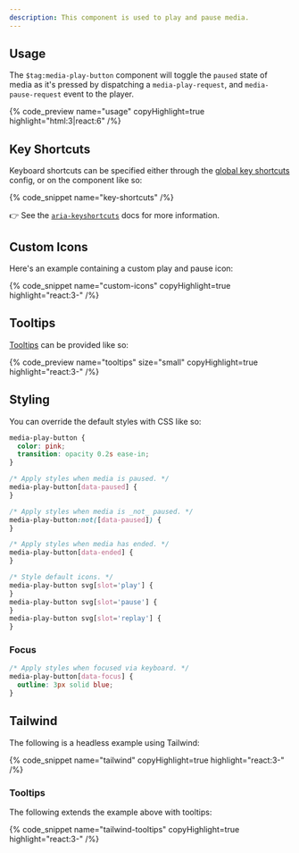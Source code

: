 ```yaml
---
description: This component is used to play and pause media.
---
```


## Usage

The `$tag:media-play-button` component will toggle the `paused` state of media as it's pressed by
dispatching a `media-play-request`, and `media-pause-request` event to the player.

{% code_preview name="usage" copyHighlight=true highlight="html:3|react:6" /%}

## Key Shortcuts

Keyboard shortcuts can be specified either through the
[global key shortcuts](/docs/player/core-concepts/keyboard#configuring-shortcuts) config, or on the
component like so:

{% code_snippet name="key-shortcuts" /%}

👉 See the [`aria-keyshortcuts`](https://developer.mozilla.org/en-US/docs/Web/Accessibility/ARIA/Attributes/aria-keyshortcuts)
docs for more information.

## Custom Icons

Here's an example containing a custom play and pause icon:

{% code_snippet name="custom-icons" copyHighlight=true highlight="react:3-" /%}

## Tooltips

[Tooltips](https://developer.mozilla.org/en-US/docs/Web/Accessibility/ARIA/Roles/tooltip_role) can
be provided like so:

{% code_preview name="tooltips" size="small" copyHighlight=true highlight="react:3-" /%}

## Styling

You can override the default styles with CSS like so:

```css {% copy=true %}
media-play-button {
  color: pink;
  transition: opacity 0.2s ease-in;
}

/* Apply styles when media is paused. */
media-play-button[data-paused] {
}

/* Apply styles when media is _not_ paused. */
media-play-button:not([data-paused]) {
}

/* Apply styles when media has ended. */
media-play-button[data-ended] {
}

/* Style default icons. */
media-play-button svg[slot='play'] {
}
media-play-button svg[slot='pause'] {
}
media-play-button svg[slot='replay'] {
}
```

### Focus

```css {% copy=true %}
/* Apply styles when focused via keyboard. */
media-play-button[data-focus] {
  outline: 3px solid blue;
}
```

## Tailwind

The following is a headless example using Tailwind:

{% code_snippet name="tailwind" copyHighlight=true highlight="react:3-" /%}

### Tooltips

The following extends the example above with tooltips:

{% code_snippet name="tailwind-tooltips" copyHighlight=true highlight="react:3-" /%}
